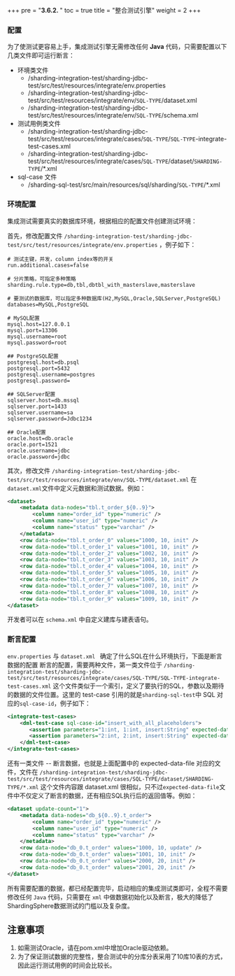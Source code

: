 +++
pre = "<b>3.6.2. </b>"
toc = true
title = "整合测试引擎"
weight = 2
+++

### 配置

为了使测试更容易上手，集成测试引擎无需修改任何 **Java** 代码，只需要配置以下几类文件即可运行断言：

  - 环境类文件
    - /sharding-integration-test/sharding-jdbc-test/src/test/resources/integrate/env.properties
    - /sharding-integration-test/sharding-jdbc-test/src/test/resources/integrate/env/`SQL-TYPE`/dataset.xml
    - /sharding-integration-test/sharding-jdbc-test/src/test/resources/integrate/env/`SQL-TYPE`/schema.xml
  - 测试用例类文件
    - /sharding-integration-test/sharding-jdbc-test/src/test/resources/integrate/cases/`SQL-TYPE`/`SQL-TYPE`-integrate-test-cases.xml
    - /sharding-integration-test/sharding-jdbc-test/src/test/resources/integrate/cases/`SQL-TYPE`/dataset/`SHARDING-TYPE`/*.xml
  - sql-case 文件
    - /sharding-sql-test/src/main/resources/sql/sharding/`SQL-TYPE`/*.xml

### 环境配置 

集成测试需要真实的数据库环境，根据相应的配置文件创建测试环境：

首先，修改配置文件 `/sharding-integration-test/sharding-jdbc-test/src/test/resources/integrate/env.properties` ，例子如下：

```properties
# 测试主键，并发，column index等的开关
run.additional.cases=false

# 分片策略，可指定多种策略
sharding.rule.type=db,tbl,dbtbl_with_masterslave,masterslave

# 要测试的数据库，可以指定多种数据库(H2,MySQL,Oracle,SQLServer,PostgreSQL)
databases=MySQL,PostgreSQL

# MySQL配置
mysql.host=127.0.0.1
mysql.port=13306
mysql.username=root
mysql.password=root

## PostgreSQL配置
postgresql.host=db.psql
postgresql.port=5432
postgresql.username=postgres
postgresql.password=

## SQLServer配置
sqlserver.host=db.mssql
sqlserver.port=1433
sqlserver.username=sa
sqlserver.password=Jdbc1234

## Oracle配置
oracle.host=db.oracle
oracle.port=1521
oracle.username=jdbc
oracle.password=jdbc
```

其次，修改文件 `/sharding-integration-test/sharding-jdbc-test/src/test/resources/integrate/env/SQL-TYPE/dataset.xml` 
在`dataset.xml`文件中定义元数据和测试数据。例如：

```xml
<dataset>
    <metadata data-nodes="tbl.t_order_${0..9}">
        <column name="order_id" type="numeric" />
        <column name="user_id" type="numeric" />
        <column name="status" type="varchar" />
    </metadata>
    <row data-node="tbl.t_order_0" values="1000, 10, init" />
    <row data-node="tbl.t_order_1" values="1001, 10, init" />
    <row data-node="tbl.t_order_2" values="1002, 10, init" />
    <row data-node="tbl.t_order_3" values="1003, 10, init" />
    <row data-node="tbl.t_order_4" values="1004, 10, init" />
    <row data-node="tbl.t_order_5" values="1005, 10, init" />
    <row data-node="tbl.t_order_6" values="1006, 10, init" />
    <row data-node="tbl.t_order_7" values="1007, 10, init" />
    <row data-node="tbl.t_order_8" values="1008, 10, init" />
    <row data-node="tbl.t_order_9" values="1009, 10, init" />
</dataset>
```

开发者可以在 `schema.xml` 中自定义建库与建表语句。 

### 断言配置

`env.properties` 与 `dataset.xml ` 确定了什么SQL在什么环境执行，下面是断言数据的配置
断言的配置，需要两种文件，第一类文件位于 `/sharding-integration-test/sharding-jdbc-test/src/test/resources/integrate/cases/SQL-TYPE/SQL-TYPE-integrate-test-cases.xml`
这个文件类似于一个索引，定义了要执行的SQL，参数以及期待的数据的文件位置。这里的 test-case 引用的就是`sharding-sql-test`中 SQL 对应的`sql-case-id`，例子如下：

```xml
<integrate-test-cases>
    <dml-test-case sql-case-id="insert_with_all_placeholders">
       <assertion parameters="1:int, 1:int, insert:String" expected-data-file="insert_for_order_1.xml" />
       <assertion parameters="2:int, 2:int, insert:String" expected-data-file="insert_for_order_2.xml" />
    </dml-test-case>
</integrate-test-cases>
```
还有一类文件 -- 断言数据，也就是上面配置中的 expected-data-file 对应的文件，文件在 `/sharding-integration-test/sharding-jdbc-test/src/test/resources/integrate/cases/SQL-TYPE/dataset/SHARDING-TYPE/*.xml`
这个文件内容跟 dataset.xml 很相似，只不过`expected-data-file`文件中不仅定义了断言的数据，还有相应SQL执行后的返回值等。例如：

```xml
<dataset update-count="1">
    <metadata data-nodes="db_${0..9}.t_order">
        <column name="order_id" type="numeric" />
        <column name="user_id" type="numeric" />
        <column name="status" type="varchar" />
    </metadata>
    <row data-node="db_0.t_order" values="1000, 10, update" />
    <row data-node="db_0.t_order" values="1001, 10, init" />
    <row data-node="db_0.t_order" values="2000, 20, init" />
    <row data-node="db_0.t_order" values="2001, 20, init" />
</dataset>
```

所有需要配置的数据，都已经配置完毕，启动相应的集成测试类即可，全程不需要修改任何 `Java` 代码，只需要在 `xml` 中做数据初始化以及断言，极大的降低了ShardingSphere数据测试的门槛以及复杂度。

## 注意事项

1. 如需测试Oracle，请在pom.xml中增加Oracle驱动依赖。
1. 为了保证测试数据的完整性，整合测试中的分库分表采用了10库10表的方式，因此运行测试用例的时间会比较长。
